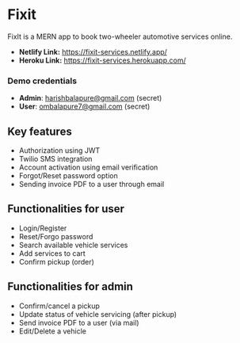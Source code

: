 # Fixit
FixIt is a MERN app to book two-wheeler automotive services online. 

- **Netlify Link:** https://fixit-services.netlify.app/
- **Heroku Link:**  https://fixit-services.herokuapp.com/

### Demo credentials
- **Admin**: harishbalapure@gmail.com (secret)
- **User**: ombalapure7@gmail.com (secret)

## Key features
- Authorization using JWT
- Twilio SMS integration
- Account activation using email verification
- Forgot/Reset password option
- Sending invoice PDF to a user through email

## Functionalities for user
- Login/Register
- Reset/Forgo password
- Search available vehicle services
- Add services to cart
- Confirm pickup (order)

## Functionalities for admin
- Confirm/cancel a pickup
- Update status of vehicle servicing (after pickup)
- Send invoice PDF to a user (via mail)
- Edit/Delete a vehicle
